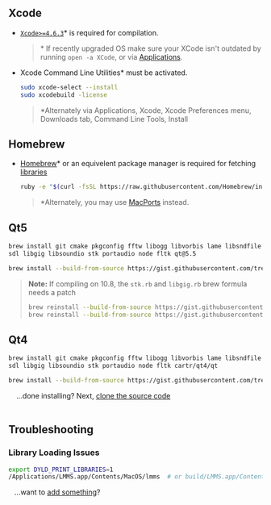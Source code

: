 ## Xcode

* [`Xcode>=4.6.3`](http://stackoverflow.com/a/10335943/3196753)* is required for compilation.
   > \* If recently upgraded OS make sure your XCode isn't outdated by running `open -a XCode`, or via [Applications](https://cloud.githubusercontent.com/assets/6345473/13099744/670d5dfa-d503-11e5-85c3-ad2c99e55c2d.png).

* Xcode Command Line Utilities* must be activated.
   ```bash
   sudo xcode-select --install
   sudo xcodebuild -license
   ```
   > \*Alternately via Applications, Xcode, Xcode Preferences menu, Downloads tab, Command Line Tools, Install

## Homebrew
* [Homebrew](https://brew.sh/)* or an equivelent package manager is required for fetching [libraries](Compiling#libraries)
   ```bash
   ruby -e "$(curl -fsSL https://raw.githubusercontent.com/Homebrew/install/master/install)"
   ```
   > \*Alternately, you may use [MacPorts](https://macports.org/) instead.

## Qt5
   ```bash
   brew install git cmake pkgconfig fftw libogg libvorbis lame libsndfile libsamplerate jack \
   sdl libgig libsoundio stk portaudio node fltk qt@5.5

   brew install --build-from-source https://gist.githubusercontent.com/tresf/c9260c43270abd4ce66ff40359588435/raw/fluid-synth.rb
   ```

   > **Note:** If compiling on 10.8, the `stk.rb` and `libgig.rb` brew formula needs a patch
   > ```bash
   > brew reinstall --build-from-source https://gist.githubusercontent.com/tresf/efa2cf88156c1f14c1b39c315f1f3ec0/raw/stk.rb
   > brew reinstall --build-from-source https://gist.githubusercontent.com/tresf/efb74f1ec9b600c8aa4e823cc855bef2/raw/libgig.rb
   > ```

## Qt4
   ```bash
   brew install git cmake pkgconfig fftw libogg libvorbis lame libsndfile libsamplerate jack \
   sdl libgig libsoundio stk portaudio node fltk cartr/qt4/qt

   brew install --build-from-source https://gist.githubusercontent.com/tresf/c9260c43270abd4ce66ff40359588435/raw/fluid-synth.rb
   ```

&nbsp;&nbsp;&nbsp;&nbsp;...done installing?  Next, [clone the source code](Compiling#clone-source-code)
<br><!-- End Section--><br>

## Troubleshooting

### Library Loading Issues
   ```bash
   export DYLD_PRINT_LIBRARIES=1
   /Applications/LMMS.app/Contents/MacOS/lmms  # or build/LMMS.app/Contents/MacOS/lmms
   ```

&nbsp;&nbsp;&nbsp;...want to [add something](dependencies-opensuse/_edit)?


